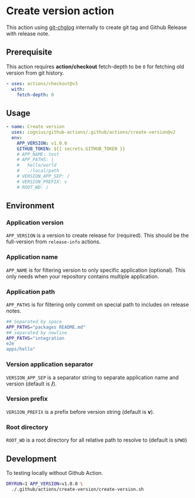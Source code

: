 # Create version action

This action using [git-chglog][git-chglog] internally to create git tag and Github Release with release note.

[git-chglog]: https://github.com/git-chglog/git-chglog

## Prerequisite

This action requires **action/checkout** fetch-depth to be `0`
for fetching old version from git history.

```yaml
- uses: actions/checkout@v3
  with:
    fetch-depth: 0
```

## Usage

```yaml
- name: Create version
  uses: cognius/github-actions/.github/actions/create-version@v2
  env:
    APP_VERSION: v1.0.0
    GITHUB_TOKEN: ${{ secrets.GITHUB_TOKEN }}
    # APP_NAME: test
    # APP_PATHS: |
    #   hello/world
    #   ./local/path
    # VERSION_APP_SEP: /
    # VERSION_PREFIX: v
    # ROOT_WD: /
```

## Environment

### Application version

`APP_VERSION` is a version to create release for (required).
This should be the full-version from `release-info` actions.

### Application name

`APP_NAME` is for filtering version to only specific application (optional).
This only needs when your repository contains multiple application.

### Application path

`APP_PATHS` is for filtering only commit on special path to includes on release notes.

```bash
## Separated by space
APP_PATHS="packages README.md"
## separated by newline
APP_PATHS="integration
e2e
apps/hello"
```

### Version application separator

`VERSION_APP_SEP` is a separator string to
separate application name and version (default is **/**).

### Version prefix

`VERSION_PREFIX` is a prefix before version string (default is **v**).

### Root directory

`ROOT_WD` is a root directory for all relative path to resolve to (default is `$PWD`)

## Development

To testing locally without Github Action.

```bash
DRYRUN=1 APP_VERSION=v1.0.0 \
  ./.github/actions/create-version/create-version.sh
```
